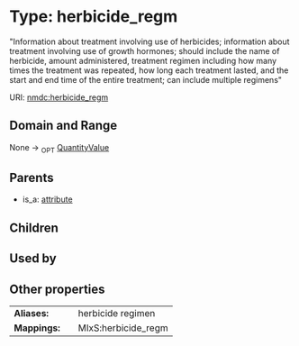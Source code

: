 
# Type: herbicide_regm


"Information about treatment involving use of herbicides; information about treatment involving use of growth hormones; should include the name of herbicide, amount administered, treatment regimen including how many times the treatment was repeated, how long each treatment lasted, and the start and end time of the entire treatment; can include multiple regimens"

URI: [nmdc:herbicide_regm](https://microbiomedata/meta/herbicide_regm)


## Domain and Range

None ->  <sub>OPT</sub> [QuantityValue](QuantityValue.md)

## Parents

 *  is_a: [attribute](attribute.md)

## Children


## Used by


## Other properties

|  |  |  |
| --- | --- | --- |
| **Aliases:** | | herbicide regimen |
| **Mappings:** | | MIxS:herbicide_regm |

